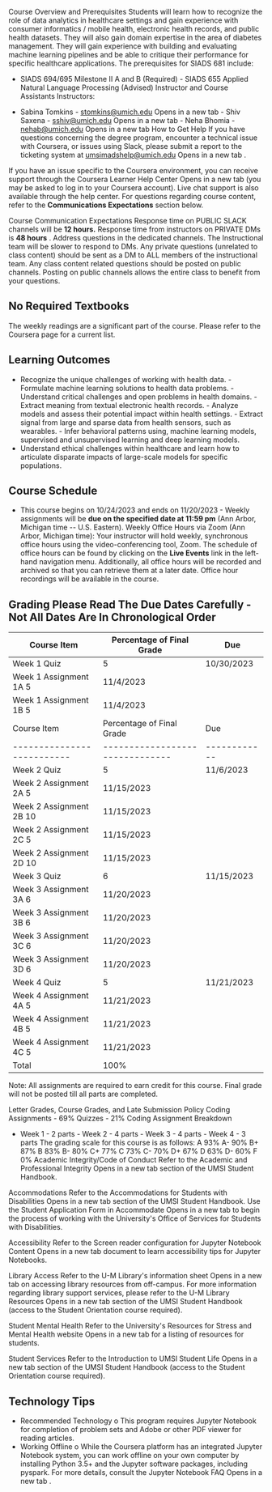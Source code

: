 Course Overview and Prerequisites Students will learn how to recognize the role of data analytics in healthcare settings and gain experience with consumer informatics / mobile health, electronic health records, and public health datasets. They will also gain domain expertise in the area of diabetes management. They will gain experience with building and evaluating machine learning pipelines and be able to critique their performance for specific healthcare applications. The prerequisites for SIADS 681 include:

- SIADS 694/695 Milestone II A and B (Required) - SIADS 655 Applied Natural Language Processing (Advised) Instructor and Course Assistants Instructors:

- Sabina Tomkins - stomkins@umich.edu Opens in a new tab - Shiv Saxena - sshiv@umich.edu Opens in a new tab - Neha Bhomia - nehab@umich.edu Opens in a new tab How to Get Help If you have questions concerning the degree program, encounter a technical issue with Coursera, or issues using Slack, please submit a report to the ticketing system at umsimadshelp@umich.edu Opens in a new tab .

If you have an issue specific to the Coursera environment, you can receive support through the Coursera Learner Help Center Opens in a new tab (you may be asked to log in to your Coursera account). Live chat support is also available through the help center. For questions regarding course content, refer to the **Communications Expectations** section below.

Course Communication Expectations Response time on PUBLIC SLACK channels will be **12 hours.** Response time from instructors on PRIVATE DMs is **48 hours** . Address questions in the dedicated channels. The Instructional team will be slower to respond to DMs. Any private questions (unrelated to class content) should be sent as a DM to ALL members of the instructional team. Any class content related questions should be posted on public channels. Posting on public channels allows the entire class to benefit from your questions.

## No Required Textbooks

The weekly readings are a significant part of the course. Please refer to the Coursera page for a current list.

## Learning Outcomes

- Recognize the unique challenges of working with health data. - Formulate machine learning solutions to health data problems. - Understand critical challenges and open problems in health domains. - Extract meaning from textual electronic health records. - Analyze models and assess their potential impact within health settings. - Extract signal from large and sparse data from health sensors, such as wearables. - Infer behavioral patterns using, machine learning models, supervised and unsupervised learning and deep learning models.
- Understand ethical challenges within healthcare and learn how to articulate disparate impacts of large-scale models for specific populations.

## Course Schedule

- This course begins on 10/24/2023 and ends on 11/20/2023 - Weekly assignments will be **due on the specified date at 11:59 pm** (Ann Arbor, Michigan time -- U.S. Eastern). Weekly Office Hours via Zoom (Ann Arbor, Michigan time): Your instructor will hold weekly, synchronous office hours using the video-conferencing tool, Zoom. The schedule of office hours can be found by clicking on the **Live Events** link in the left-hand navigation menu. Additionally, all office hours will be recorded and archived so that you can retrieve them at a later date. Office hour recordings will be available in the course.

## Grading Please Read The Due Dates Carefully - Not All Dates Are In Chronological Order

| Course Item                | Percentage of Final Grade       | Due          |
| -------------------------- | ------------------------------- | ------------ |
| Week 1 Quiz                | 5                               | 10/30/2023   |
| Week 1 Assignment 1A 5     | 11/4/2023                       |              |
| Week 1 Assignment 1B 5     | 11/4/2023                       |              |
| Course Item                | Percentage of Final Grade       | Due          |
| -------------------------- | ------------------------------- | ------------ |
| Week 2 Quiz                | 5                               | 11/6/2023    |
| Week 2 Assignment 2A 5     | 11/15/2023                      |              |
| Week 2 Assignment 2B 10    | 11/15/2023                      |              |
| Week 2 Assignment 2C 5     | 11/15/2023                      |              |
| Week 2 Assignment 2D 10    | 11/15/2023                      |              |
| Week 3 Quiz                | 6                               | 11/15/2023   |
| Week 3 Assignment 3A 6     | 11/20/2023                      |              |
| Week 3 Assignment 3B 6     | 11/20/2023                      |              |
| Week 3 Assignment 3C 6     | 11/20/2023                      |              |
| Week 3 Assignment 3D 6     | 11/20/2023                      |              |
| Week 4 Quiz                | 5                               | 11/21/2023   |
| Week 4 Assignment 4A 5     | 11/21/2023                      |              |
| Week 4 Assignment 4B 5     | 11/21/2023                      |              |
| Week 4 Assignment 4C 5     | 11/21/2023                      |              |
| Total                      | 100%                            |              |

Note: All assignments are required to earn credit for this course. Final grade will not be posted till all parts are completed.

Letter Grades, Course Grades, and Late Submission Policy Coding Assignments - 69% Quizzes - 21% Coding Assignment Breakdown

- Week 1 - 2 parts - Week 2 - 4 parts - Week 3 - 4 parts - Week 4 - 3 parts The grading scale for this course is as follows: A 93% A- 90% B+ 87% B 83% B- 80% C+ 77% C 73% C- 70% D+ 67% D 63% D- 60% F 0% Academic Integrity/Code of Conduct Refer to the Academic and Professional Integrity Opens in a new tab section of the UMSI Student Handbook.

Accommodations Refer to the Accommodations for Students with Disabilities Opens in a new tab section of the UMSI Student Handbook. Use the Student Application Form in Accommodate Opens in a new tab to begin the process of working with the University's Office of Services for Students with Disabilities.

Accessibility Refer to the Screen reader configuration for Jupyter Notebook Content Opens in a new tab document to learn accessibility tips for Jupyter Notebooks.

Library Access Refer to the U-M Library's information sheet Opens in a new tab on accessing library resources from off-campus. For more information regarding library support services, please refer to the U-M Library Resources Opens in a new tab section of the UMSI Student Handbook (access to the Student Orientation course required).

Student Mental Health Refer to the University's Resources for Stress and Mental Health website Opens in a new tab for a listing of resources for students.

Student Services Refer to the Introduction to UMSI Student Life Opens in a new tab section of the UMSI Student Handbook (access to the Student Orientation course required).

## Technology Tips

- Recommended Technology o This program requires Jupyter Notebook for completion of problem sets and Adobe or other PDF viewer for reading articles.
- Working Offline o While the Coursera platform has an integrated Jupyter Notebook system, you can work offline on your own computer by installing Python 3.5+ and the Jupyter software packages, including pyspark. For more details, consult the Jupyter Notebook FAQ Opens in a new tab .
